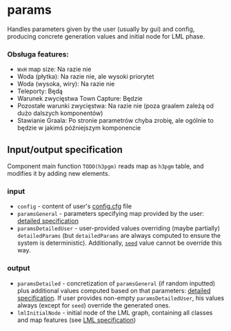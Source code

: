 # params

Handles parameters given by the user (usually by gui) and config, producing concrete generation values and initial node for LML phase.

### Obsługa features:

- `WxH` map size: Na razie nie
- Woda (płytka): Na razie nie, ale wysoki priorytet
- Woda (wysoka, wiry): Na razie nie
- Teleporty: Będą
- Warunek zwycięstwa Town Capture: Będzie
- Pozostałe warunki zwycięstwa: Na razie nie (poza graalem zależą od dużo dalszych komponentów)
- Stawianie Graala: Po stronie parametrów chyba zrobię, ale ogólnie to będzie w jakimś późniejszym komponencie


## Input/output specification

Component main function `TODO(h3pgm)` reads map as `h3pgm` table, and modifies it by adding new elements. 


### input 

- `config` - content of user's [config.cfg](../../config.cfg) file
- `paramsGeneral` - parameters specifying map provided by the user: [detailed specification](paramsGeneral.md)
- `paramsDetailedUser` - user-provided values overriding (maybe partially) `detailedParams` (but `detailedParams` are always computed to ensure the system is deterministic). Additionally, [`seed`](paramsGeneral.md#seedint) value cannot be override this way.

### output

- `paramsDetailed` - concretization of `paramsGeneral` (if random inputted) plus additional values computed based on that parameters: [detailed specification](DetailedParams.md). If user provides non-empty `paramsDetailedUser`, his values always (except for `seed`) override the generated ones.
- `lmlInitialNode` - initial node of the LML graph, containing all classes and map features (see [LML specification](../mlml/README.md))

